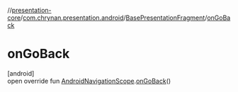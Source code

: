 //[presentation-core](../../../index.md)/[com.chrynan.presentation.android](../index.md)/[BasePresentationFragment](index.md)/[onGoBack](on-go-back.md)

# onGoBack

[android]\
open override fun [AndroidNavigationScope](../-android-navigation-scope/index.md).[onGoBack](on-go-back.md)()
